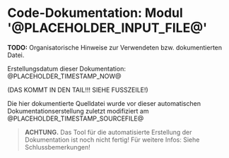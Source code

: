 ﻿# Code-Dokumentation: Modul '@PLACEHOLDER_INPUT_FILE@'

<!-- TODO: Platzhalter ersetzen! -->




**TODO:** Organisatorische Hinweise zur Verwendeten bzw. dokumentierten Datei.

Erstellungsdatum dieser Dokumentation: @PLACEHOLDER_TIMESTAMP_NOW@
<!-- TODO: Platzhalter ersetzen! --> 
(DAS KOMMT IN DEN TAIL!!! SIEHE FUSSZEILE!)




Die hier dokumentierte Quelldatei wurde vor dieser automatischen Dokumentationserstellung zuletzt modifiziert am @PLACEHOLDER_TIMESTAMP_SOURCEFILE@
<!-- TODO: Platzhalter ersetzen! -->








>  **ACHTUNG.** 
> Das Tool für die automatisierte Erstellung der Dokumentation ist noch nicht fertig! 
> Für weitere Infos: Siehe Schlussbemerkungen!


